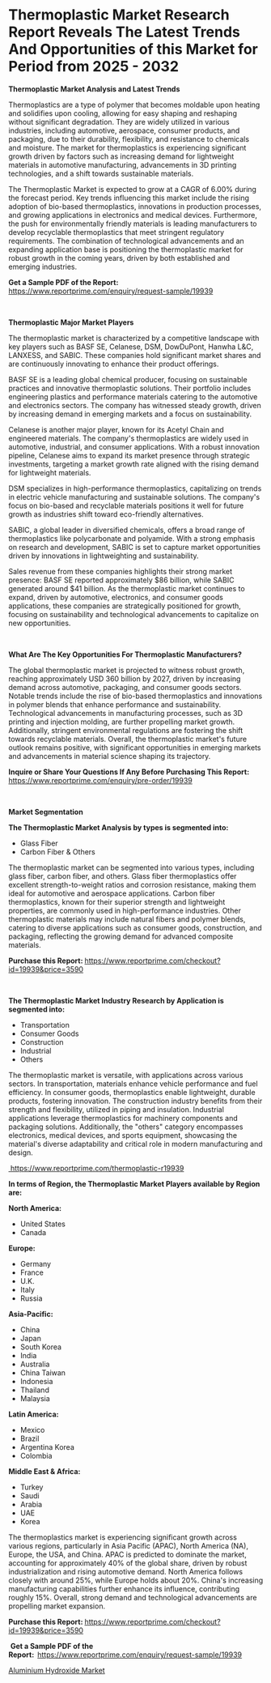 <p><h1>Thermoplastic Market Research Report Reveals The Latest Trends And Opportunities of this Market for Period from 2025 - 2032</h1></p><p><strong>Thermoplastic Market Analysis and Latest Trends</strong></p>
<p><p>Thermoplastics are a type of polymer that becomes moldable upon heating and solidifies upon cooling, allowing for easy shaping and reshaping without significant degradation. They are widely utilized in various industries, including automotive, aerospace, consumer products, and packaging, due to their durability, flexibility, and resistance to chemicals and moisture. The market for thermoplastics is experiencing significant growth driven by factors such as increasing demand for lightweight materials in automotive manufacturing, advancements in 3D printing technologies, and a shift towards sustainable materials.</p><p>The Thermoplastic Market is expected to grow at a CAGR of 6.00% during the forecast period. Key trends influencing this market include the rising adoption of bio-based thermoplastics, innovations in production processes, and growing applications in electronics and medical devices. Furthermore, the push for environmentally friendly materials is leading manufacturers to develop recyclable thermoplastics that meet stringent regulatory requirements. The combination of technological advancements and an expanding application base is positioning the thermoplastic market for robust growth in the coming years, driven by both established and emerging industries.</p></p>
<p><strong>Get a Sample PDF of the Report:&nbsp;</strong> <a href="https://www.reportprime.com/enquiry/request-sample/19939?utm_campaign=3498&utm_medium=2&utm_source=Github&utm_content=ia&utm_term=17032025&utm_id=thermoplastic">https://www.reportprime.com/enquiry/request-sample/19939</a></p>
<p>&nbsp;</p>
<p><strong>Thermoplastic Major Market Players</strong></p>
<p><p>The thermoplastic market is characterized by a competitive landscape with key players such as BASF SE, Celanese, DSM, DowDuPont, Hanwha L&C, LANXESS, and SABIC. These companies hold significant market shares and are continuously innovating to enhance their product offerings.</p><p>BASF SE is a leading global chemical producer, focusing on sustainable practices and innovative thermoplastic solutions. Their portfolio includes engineering plastics and performance materials catering to the automotive and electronics sectors. The company has witnessed steady growth, driven by increasing demand in emerging markets and a focus on sustainability.</p><p>Celanese is another major player, known for its Acetyl Chain and engineered materials. The company's thermoplastics are widely used in automotive, industrial, and consumer applications. With a robust innovation pipeline, Celanese aims to expand its market presence through strategic investments, targeting a market growth rate aligned with the rising demand for lightweight materials.</p><p>DSM specializes in high-performance thermoplastics, capitalizing on trends in electric vehicle manufacturing and sustainable solutions. The company's focus on bio-based and recyclable materials positions it well for future growth as industries shift toward eco-friendly alternatives.</p><p>SABIC, a global leader in diversified chemicals, offers a broad range of thermoplastics like polycarbonate and polyamide. With a strong emphasis on research and development, SABIC is set to capture market opportunities driven by innovations in lightweighting and sustainability.</p><p>Sales revenue from these companies highlights their strong market presence: BASF SE reported approximately $86 billion, while SABIC generated around $41 billion. As the thermoplastic market continues to expand, driven by automotive, electronics, and consumer goods applications, these companies are strategically positioned for growth, focusing on sustainability and technological advancements to capitalize on new opportunities.</p></p>
<p>&nbsp;</p>
<p><strong>What Are The Key Opportunities For Thermoplastic Manufacturers?</strong></p>
<p><p>The global thermoplastic market is projected to witness robust growth, reaching approximately USD 360 billion by 2027, driven by increasing demand across automotive, packaging, and consumer goods sectors. Notable trends include the rise of bio-based thermoplastics and innovations in polymer blends that enhance performance and sustainability. Technological advancements in manufacturing processes, such as 3D printing and injection molding, are further propelling market growth. Additionally, stringent environmental regulations are fostering the shift towards recyclable materials. Overall, the thermoplastic market's future outlook remains positive, with significant opportunities in emerging markets and advancements in material science shaping its trajectory.</p></p>
<p><strong>Inquire or Share Your Questions If Any Before Purchasing This Report:</strong> <a href="https://www.reportprime.com/enquiry/pre-order/19939?utm_campaign=3498&utm_medium=2&utm_source=Github&utm_content=ia&utm_term=17032025&utm_id=thermoplastic">https://www.reportprime.com/enquiry/pre-order/19939</a></p>
<p>&nbsp;</p>
<p><strong>Market Segmentation</strong></p>
<p><strong>The Thermoplastic Market Analysis by types is segmented into:</strong></p>
<p><ul><li>Glass Fiber</li><li>Carbon Fiber & Others</li></ul></p>
<p><p>The thermoplastic market can be segmented into various types, including glass fiber, carbon fiber, and others. Glass fiber thermoplastics offer excellent strength-to-weight ratios and corrosion resistance, making them ideal for automotive and aerospace applications. Carbon fiber thermoplastics, known for their superior strength and lightweight properties, are commonly used in high-performance industries. Other thermoplastic materials may include natural fibers and polymer blends, catering to diverse applications such as consumer goods, construction, and packaging, reflecting the growing demand for advanced composite materials.</p></p>
<p><strong>Purchase this Report:&nbsp;</strong><a href="https://www.reportprime.com/checkout?id=19939&price=3590&utm_campaign=3498&utm_medium=2&utm_source=Github&utm_content=ia&utm_term=17032025&utm_id=thermoplastic">https://www.reportprime.com/checkout?id=19939&price=3590</a></p>
<p>&nbsp;</p>
<p><strong>The Thermoplastic Market Industry Research by Application is segmented into:</strong></p>
<p><ul><li>Transportation</li><li>Consumer Goods</li><li>Construction</li><li>Industrial</li><li>Others</li></ul></p>
<p><p>The thermoplastic market is versatile, with applications across various sectors. In transportation, materials enhance vehicle performance and fuel efficiency. In consumer goods, thermoplastics enable lightweight, durable products, fostering innovation. The construction industry benefits from their strength and flexibility, utilized in piping and insulation. Industrial applications leverage thermoplastics for machinery components and packaging solutions. Additionally, the "others" category encompasses electronics, medical devices, and sports equipment, showcasing the material's diverse adaptability and critical role in modern manufacturing and design.</p></p>
<p><a href="https://www.reportprime.com/thermoplastic-r19939?utm_campaign=3498&utm_medium=2&utm_source=Github&utm_content=ia&utm_term=17032025&utm_id=thermoplastic">&nbsp;https://www.reportprime.com/thermoplastic-r19939</a></p>
<p><strong>In terms of Region, the Thermoplastic Market Players available by Region are:</strong></p>
<p>
    <p> <strong> North America: </strong>
        <ul>
            <li>United States</li>
            <li>Canada</li>
        </ul>
        </p> 
    <p> <strong> Europe: </strong>
        <ul>
            <li>Germany</li>
            <li>France</li>
            <li>U.K.</li>
            <li>Italy</li>
            <li>Russia</li>
        </ul>
        </p> 
    <p> <strong> Asia-Pacific: </strong>
        <ul>
            <li>China</li>
            <li>Japan</li>
            <li>South Korea</li>
            <li>India</li>
            <li>Australia</li>
            <li>China Taiwan</li>
            <li>Indonesia</li>
            <li>Thailand</li>
            <li>Malaysia</li>
        </ul>
        </p> 
    <p> <strong> Latin America: </strong>
        <ul>
            <li>Mexico</li>
            <li>Brazil</li>
            <li>Argentina Korea</li>
            <li>Colombia</li>
        </ul>
        </p> 
    <p> <strong> Middle East & Africa: </strong>
        <ul>
            <li>Turkey</li>
            <li>Saudi</li>
            <li>Arabia</li>
            <li>UAE</li>
            <li>Korea</li>
        </ul>
    </p>
    </p>
<p><p>The thermoplastics market is experiencing significant growth across various regions, particularly in Asia Pacific (APAC), North America (NA), Europe, the USA, and China. APAC is predicted to dominate the market, accounting for approximately 40% of the global share, driven by robust industrialization and rising automotive demand. North America follows closely with around 25%, while Europe holds about 20%. China's increasing manufacturing capabilities further enhance its influence, contributing roughly 15%. Overall, strong demand and technological advancements are propelling market expansion.</p></p>
<p><strong>Purchase this Report: </strong><a href="https://www.reportprime.com/checkout?id=19939&price=3590&utm_campaign=3498&utm_medium=2&utm_source=Github&utm_content=ia&utm_term=17032025&utm_id=thermoplastic">https://www.reportprime.com/checkout?id=19939&price=3590</a></p>
<p>&nbsp;<strong>Get a Sample PDF of the Report:&nbsp;&nbsp;</strong><a href="https://www.reportprime.com/enquiry/request-sample/19939?utm_campaign=3498&utm_medium=2&utm_source=Github&utm_content=ia&utm_term=17032025&utm_id=thermoplastic">https://www.reportprime.com/enquiry/request-sample/19939</a></p>
<p><strong></strong></p>
<p><p><a href="https://github.com/felishtimoti/Market-Research-Report-List-1/blob/main/aluminium-hydroxide-market.md?utm_campaign=3498&utm_medium=2&utm_source=Github&utm_content=ia&utm_term=17032025&utm_id=thermoplastic">Aluminium Hydroxide Market</a></p></p>
